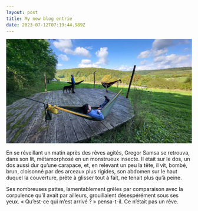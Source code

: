 ```yaml
---
layout: post
title: My new blog entrie
date: 2023-07-12T07:19:44.989Z
---
```

![Feel good !](/assets/uploads/hamacs-auberive.jpg)

En se réveillant un matin après des rêves agités, Gregor Samsa se retrouva, dans son lit, métamorphosé en un monstrueux insecte. Il était sur le dos, un dos aussi dur qu’une carapace, et, en relevant un peu la tête, il vit, bombé, brun, cloisonné par des arceaux plus rigides, son abdomen sur le haut duquel la couverture, prête à glisser tout à fait, ne tenait plus qu’à peine.

Ses nombreuses pattes, lamentablement grêles par comparaison avec la corpulence qu’il avait par ailleurs, grouillaient désespérément sous ses yeux. « Qu’est-ce qui m’est arrivé ? » pensa-t-il. Ce n’était pas un rêve.